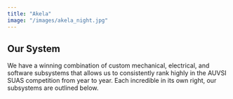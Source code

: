 ```yaml
---
title: "Akela"
image: "/images/akela_night.jpg"
---
```



## Our System

We have a winning combination of custom mechanical, electrical, and software subsystems that allows us to consistently rank highly in the AUVSI SUAS competition from year to year. Each incredible in its own right, our subsystems are outlined below.
